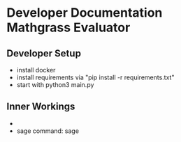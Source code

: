 # Developer Documentation Mathgrass Evaluator

## Developer Setup
- install docker
- install requirements via "pip install -r requirements.txt"
- start with python3 main.py


## Inner Workings
- 
- sage command: sage <filename> <answer-as-base64> <graph-as-base64>